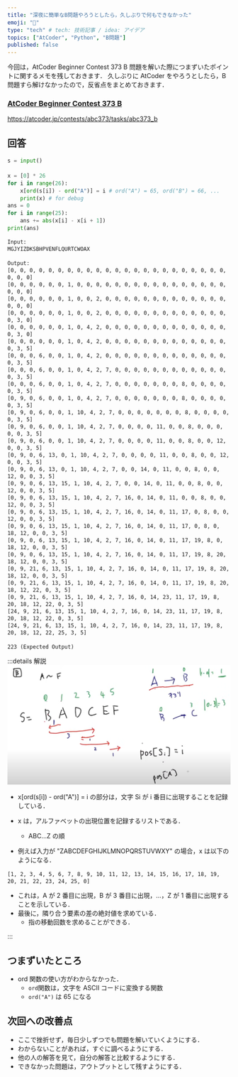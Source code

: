 ```yaml
---
title: "深夜に簡単なB問題やろうとしたら，久しぶりで何もできなかった"
emoji: "🐍"
type: "tech" # tech: 技術記事 / idea: アイデア
topics: ["AtCoder", "Python", "B問題"]
published: false
---
```


今回は，AtCoder Beginner Contest 373 B 問題を解いた際につまずいたポイントに関するメモを残しておきます．
久しぶりに AtCoder をやろうとしたら，B 問題すら解けなかったので，反省点をまとめておきます．

### [AtCoder Beginner Contest 373 B](https://atcoder.jp/contests/abc373/tasks/abc373_b)

https://atcoder.jp/contests/abc373/tasks/abc373_b

## 回答

```python
s = input()

x = [0] * 26
for i in range(26):
    x[ord(s[i]) - ord("A")] = i # ord("A") = 65, ord("B") = 66, ...
    print(x) # for debug
ans = 0
for i in range(25):
    ans += abs(x[i] - x[i + 1])
print(ans)
```

```plaintext
Input:
MGJYIZDKSBHPVENFLQURTCWOAX

Output:
[0, 0, 0, 0, 0, 0, 0, 0, 0, 0, 0, 0, 0, 0, 0, 0, 0, 0, 0, 0, 0, 0, 0, 0, 0, 0]
[0, 0, 0, 0, 0, 0, 1, 0, 0, 0, 0, 0, 0, 0, 0, 0, 0, 0, 0, 0, 0, 0, 0, 0, 0, 0]
[0, 0, 0, 0, 0, 0, 1, 0, 0, 2, 0, 0, 0, 0, 0, 0, 0, 0, 0, 0, 0, 0, 0, 0, 0, 0]
[0, 0, 0, 0, 0, 0, 1, 0, 0, 2, 0, 0, 0, 0, 0, 0, 0, 0, 0, 0, 0, 0, 0, 0, 3, 0]
[0, 0, 0, 0, 0, 0, 1, 0, 4, 2, 0, 0, 0, 0, 0, 0, 0, 0, 0, 0, 0, 0, 0, 0, 3, 0]
[0, 0, 0, 0, 0, 0, 1, 0, 4, 2, 0, 0, 0, 0, 0, 0, 0, 0, 0, 0, 0, 0, 0, 0, 3, 5]
[0, 0, 0, 6, 0, 0, 1, 0, 4, 2, 0, 0, 0, 0, 0, 0, 0, 0, 0, 0, 0, 0, 0, 0, 3, 5]
[0, 0, 0, 6, 0, 0, 1, 0, 4, 2, 7, 0, 0, 0, 0, 0, 0, 0, 0, 0, 0, 0, 0, 0, 3, 5]
[0, 0, 0, 6, 0, 0, 1, 0, 4, 2, 7, 0, 0, 0, 0, 0, 0, 0, 8, 0, 0, 0, 0, 0, 3, 5]
[0, 9, 0, 6, 0, 0, 1, 0, 4, 2, 7, 0, 0, 0, 0, 0, 0, 0, 8, 0, 0, 0, 0, 0, 3, 5]
[0, 9, 0, 6, 0, 0, 1, 10, 4, 2, 7, 0, 0, 0, 0, 0, 0, 0, 8, 0, 0, 0, 0, 0, 3, 5]
[0, 9, 0, 6, 0, 0, 1, 10, 4, 2, 7, 0, 0, 0, 0, 11, 0, 0, 8, 0, 0, 0, 0, 0, 3, 5]
[0, 9, 0, 6, 0, 0, 1, 10, 4, 2, 7, 0, 0, 0, 0, 11, 0, 0, 8, 0, 0, 12, 0, 0, 3, 5]
[0, 9, 0, 6, 13, 0, 1, 10, 4, 2, 7, 0, 0, 0, 0, 11, 0, 0, 8, 0, 0, 12, 0, 0, 3, 5]
[0, 9, 0, 6, 13, 0, 1, 10, 4, 2, 7, 0, 0, 14, 0, 11, 0, 0, 8, 0, 0, 12, 0, 0, 3, 5]
[0, 9, 0, 6, 13, 15, 1, 10, 4, 2, 7, 0, 0, 14, 0, 11, 0, 0, 8, 0, 0, 12, 0, 0, 3, 5]
[0, 9, 0, 6, 13, 15, 1, 10, 4, 2, 7, 16, 0, 14, 0, 11, 0, 0, 8, 0, 0, 12, 0, 0, 3, 5]
[0, 9, 0, 6, 13, 15, 1, 10, 4, 2, 7, 16, 0, 14, 0, 11, 17, 0, 8, 0, 0, 12, 0, 0, 3, 5]
[0, 9, 0, 6, 13, 15, 1, 10, 4, 2, 7, 16, 0, 14, 0, 11, 17, 0, 8, 0, 18, 12, 0, 0, 3, 5]
[0, 9, 0, 6, 13, 15, 1, 10, 4, 2, 7, 16, 0, 14, 0, 11, 17, 19, 8, 0, 18, 12, 0, 0, 3, 5]
[0, 9, 0, 6, 13, 15, 1, 10, 4, 2, 7, 16, 0, 14, 0, 11, 17, 19, 8, 20, 18, 12, 0, 0, 3, 5]
[0, 9, 21, 6, 13, 15, 1, 10, 4, 2, 7, 16, 0, 14, 0, 11, 17, 19, 8, 20, 18, 12, 0, 0, 3, 5]
[0, 9, 21, 6, 13, 15, 1, 10, 4, 2, 7, 16, 0, 14, 0, 11, 17, 19, 8, 20, 18, 12, 22, 0, 3, 5]
[0, 9, 21, 6, 13, 15, 1, 10, 4, 2, 7, 16, 0, 14, 23, 11, 17, 19, 8, 20, 18, 12, 22, 0, 3, 5]
[24, 9, 21, 6, 13, 15, 1, 10, 4, 2, 7, 16, 0, 14, 23, 11, 17, 19, 8, 20, 18, 12, 22, 0, 3, 5]
[24, 9, 21, 6, 13, 15, 1, 10, 4, 2, 7, 16, 0, 14, 23, 11, 17, 19, 8, 20, 18, 12, 22, 25, 3, 5]

223 (Expected Output)
```

:::details 解説
![](/images/atcoder-abc373-b/solution.png)

- x[ord(s[i]) - ord("A")] = i の部分は，文字 Si が i 番目に出現することを記録している．
- x は，アルファベットの出現位置を記録するリストである．

  - ABC...Z の順

- 例えば入力が "ZABCDEFGHIJKLMNOPQRSTUVWXY" の場合，x は以下のようになる．

```
[1, 2, 3, 4, 5, 6, 7, 8, 9, 10, 11, 12, 13, 14, 15, 16, 17, 18, 19, 20, 21, 22, 23, 24, 25, 0]
```

- これは，A が 2 番目に出現，B が 3 番目に出現，...，Z が 1 番目に出現することを示している．
- 最後に，隣り合う要素の差の絶対値を求めている．
  - 指の移動回数を求めることができる．

:::

## つまずいたところ

- ord 関数の使い方がわからなかった．
  - `ord`関数は，文字を ASCII コードに変換する関数
  - `ord("A")` は 65 になる

## 次回への改善点

- ここで挫折せず，毎日少しずつでも問題を解いていくようにする．
- わからないことがあれば，すぐに調べるようにする．
- 他の人の解答を見て，自分の解答と比較するようにする．
- できなかった問題は，アウトプットとして残すようにする．
